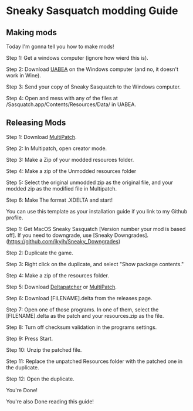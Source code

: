 # Sneaky Sasquatch modding Guide

## Making mods

Today I'm gonna tell you how to make mods!

Step 1: Get a windows computer (ignore how wierd this is).

Step 2: Download [UABEA](https://github.com/nesrak1/UABEA) on the Windows computer (and no, it doesn't work in Wine).

Step 3: Send your copy of Sneaky Sasquatch to the Windows computer.

Step 4: Open and mess with any of the files at /Sasquatch.app/Contents/Resources/Data/ in UABEA.

## Releasing Mods

Step 1: Download [MultiPatch](https://www.romhacking.net/utilities/746).

Step 2: In Multipatch, open creator mode.

Step 3: Make a Zip of your modded resources folder.

Step 4: Make a zip of the Unmodded resources folder

Step 5: Select the original unmodded zip as the original file, and your modded zip as the modified file in Multipatch.

Step 6: Make The format .XDELTA and start!

You can use this template as your installation guide if you link to my Github profile.

Step 1: Get MacOS Sneaky Sasquatch [Version number your mod is based off]. If you need to downgrade, use [Sneaky Downgrades].(https://github.com/ikyih/Sneaky_Downgrades)

Step 2: Duplicate the game.

Step 3: Right click on the duplicate, and select "Show package contents."

Step 4: Make a zip of the resources folder.

Step 5: Download [Deltapatcher](https://github.com/marco-calautti/DeltaPatcher/releases) or [MultiPatch](https://www.romhacking.net/utilities/746).

Step 6: Download [FILENAME].delta from the releases page.

Step 7: Open one of those programs. In one of them, select the [FILENAME].delta as the patch and your resources.zip as the file.

Step 8: Turn off checksum validation in the programs settings.

Step 9: Press Start.

Step 10: Unzip the patched file.

Step 11: Replace the unpatched Resources folder with the patched one in the duplicate.

Step 12: Open the duplicate.

You're Done!

You're also Done reading this guide!

